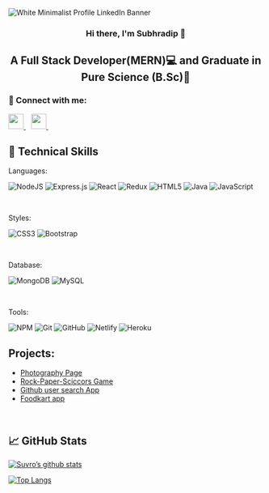 ![White Minimalist Profile LinkedIn Banner](https://user-images.githubusercontent.com/97626209/191094216-f1a9b447-7dd7-4d4f-b5ac-3bde1d563a04.png)
                                                                                                                                         
<h3 align="center">
  Hi there, I'm Subhradip</a> 👋
</h3>

<h2 align="center">
  A Full Stack Developer(MERN)💻 and Graduate in Pure Science (B.Sc)🧪
</h2>


### 🤝 Connect with me:
  <a href="https://www.linkedin.com/in/subhradip-nath-5b9170167/">
    <img width="30px" src="https://www.vectorlogo.zone/logos/linkedin/linkedin-icon.svg" />
  </a>&ensp;
  <a href="https://twitter.com/SubhradipNath11">
    <img width="30px" src="https://www.vectorlogo.zone/logos/twitter/twitter-official.svg" />
  </a>&ensp;

## 💼 Technical Skills

<p>Languages:</p>

![NodeJS](https://img.shields.io/badge/node.js-6DA55F?style=for-the-badge&logo=node.js&logoColor=white)
![Express.js](https://img.shields.io/badge/express.js-%23404d59.svg?style=for-the-badge&logo=express&logoColor=%2361DAFB)
![React](https://img.shields.io/badge/react-%2320232a.svg?style=for-the-badge&logo=react&logoColor=%2361DAFB) 
![Redux](https://img.shields.io/badge/redux-%23593d88.svg?style=for-the-badge&logo=redux&logoColor=white)
![HTML5](https://img.shields.io/badge/html5-%23E34F26.svg?style=for-the-badge&logo=html5&logoColor=white)
![Java](https://img.shields.io/badge/java-%23ED8B00.svg?style=for-the-badge&logo=java&logoColor=white)
![JavaScript](https://img.shields.io/badge/javascript-%23323330.svg?style=for-the-badge&logo=javascript&logoColor=%23F7DF1E) 

<br/>
<p>Styles:</p>

![CSS3](https://img.shields.io/badge/css3-%231572B6.svg?style=for-the-badge&logo=css3&logoColor=white)
![Bootstrap](https://img.shields.io/badge/bootstrap-%23563D7C.svg?style=for-the-badge&logo=bootstrap&logoColor=white)

<br/>
<p>Database:</p>

![MongoDB](https://img.shields.io/badge/MongoDB-%234ea94b.svg?style=for-the-badge&logo=mongodb&logoColor=white) 
![MySQL](https://img.shields.io/badge/mysql-%2300f.svg?style=for-the-badge&logo=mysql&logoColor=white)

<br/>
<p>Tools:</p>

![NPM](https://img.shields.io/badge/NPM-%23000000.svg?style=for-the-badge&logo=npm&logoColor=white)
![Git](https://img.shields.io/badge/git-%23F05033.svg?style=for-the-badge&logo=git&logoColor=white)
![GitHub](https://img.shields.io/badge/github-%23121011.svg?style=for-the-badge&logo=github&logoColor=white)
![Netlify](https://img.shields.io/badge/netlify-%23000000.svg?style=for-the-badge&logo=netlify&logoColor=#00C7B7)
![Heroku](https://img.shields.io/badge/heroku-%23430098.svg?style=for-the-badge&logo=heroku&logoColor=white)

## Projects:
  * <a href="https://suvrosphotolife.netlify.app/" target="_blank">Photography Page</a>
  * <a href="https://rock-paper-scissors-bysuvro.netlify.app/" target="_blank">Rock-Paper-Sciccors Game</a>
  * <a href="https://gitsearchbysuvro.netlify.app/" target="_blank">Github user search App</a>
  * <a href="https://foodkartco.netlify.app/" target="_blank">Foodkart app</a>
<br/>

## 📈 GitHub Stats
  [![Suvro’s github stats](https://github-readme-stats.vercel.app/api?username=SUVRO96)](https://github.com/SUVRO96)
  
  
  [![Top Langs](https://github-readme-stats.vercel.app/api/top-langs/?username=SUVRO96&layout=compact)](https://github.com/SUVRO96)
  

<!--
**SUVRO96/SUVRO96** is a ✨ _special_ ✨ repository because its `README.md` (this file) appears on your GitHub profile.

Here are some ideas to get you started:

- 🔭 I’m currently working on ...
- 🌱 I’m currently learning ...
- 👯 I’m looking to collaborate on ...
- 🤔 I’m looking for help with ...
- 💬 Ask me about ...
- 📫 How to reach me: ...
- 😄 Pronouns: ...
- ⚡ Fun fact: ...
-->
